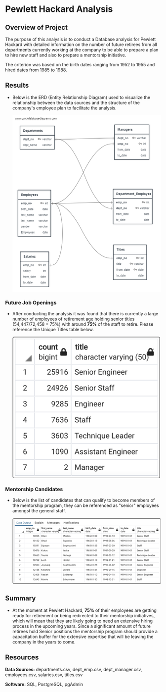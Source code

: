 # Pewlett Hackard Analysis

## **Overview of Project**

The purpose of this analysis is to conduct a Database analysis for Pewlett Hackard with detailed information on the number of future retirees from all departments currently working at the company to be able to prepare a plan to hire new staff and also to prepare a mentorship initiative. 

The criterion was based on the birth dates ranging from 1952 to 1955 and hired dates from 1985 to 1988.


## Results

- Below is the ERD (Entity Relationship Diagram) used to visualize the relationship between the data sources and the structure of the company's employee plan to facilitate the analysis. 

	![alt text](https://github.com/tarini-mi7/Pewlett-Hackard-Analysis/blob/main/Analysis%20Projects/Pewlett-Hackard-Analysis/EmployeeDB.png)

### Future Job Openings 

- After conducting the analysis it was found that there is currently a large number of employees of retirement age holding senior titles (54,447/72,458 = 75%) with around **75%** of the staff to retire. Please reference the Unique Titles table below. 
	
	![alt text](https://github.com/tarini-mi7/Pewlett-Hackard-Analysis/blob/main/Analysis%20Projects/Pewlett-Hackard-Analysis/count%20vs%20title.png)


### Mentorship Candidates

- Below is the list of candidates that can qualify to become members of the mentorship program, they can be referenced as "senior" employees amongst the general staff. 

	![alt text](https://github.com/tarini-mi7/Pewlett-Hackard-Analysis/blob/main/Analysis%20Projects/Pewlett-Hackard-Analysis/mentorship%20eligibility.png)
	

## Summary

- At the moment at Pewlett Hackard, **75%** of their employees are getting ready for retirement or being redirected to their mentorship initiatives, which will mean that they are likely going to need an extensive hiring process in the upcoming years. Since a significant amount of future retirees hold Senior positions the mentorship program should provide a capacitation buffer for the extensive expertise that will be leaving the company in the years to come. 


## Resources

**Data Sources:** departments.csv, dept_emp.csv, dept_manager.csv, employees.csv, salaries.csv, titles.csv

**Software:** SQL, PostgreSQL, pgAdmin
